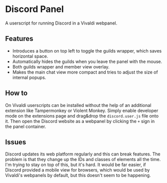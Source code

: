 # Discord Panel

A userscript for running Discord in a Vivaldi webpanel.

## Features

* Introduces a button on top left to toggle the guilds wrapper, which saves horizontal space.
* Automatically hides the guilds when you leave the panel with the mouse.
* Both guilds wrapper and member view overlay.
* Makes the main chat view more compact and tries to adjust the size of internal popups.

## How to

On Vivaldi userscripts can be installed without the help of an additional extension like Tampermonkey or Violent Monkey. Simply enable developer mode on the extensions page and drag&drop the `discord.user.js` file onto it. Then open the Discord website as a webpanel by clicking the `+` sign in the panel container.

## Issues

Discord updates its web platform regularly and this can break features. The problem is that they change up the IDs and classes of elements all the time. I'm trying to stay on top of this, but it's hard. It would be far easier, if Discord provided a mobile view for browsers, which would be used by Vivaldi's webpanels by default, but this doesn't seem to be happening.